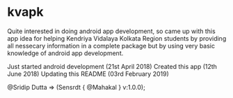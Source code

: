 # kvapk

Quite interested in doing android app development, so came up with this app idea for helping Kendriya Vidalaya Kolkata Region students
by providing all nessecary information in a complete package but by using very basic knowledge of android app development.

Just started android development (21st April 2018)
Created this app (12th June 2018)
Updating this README (03rd February 2019)


@Sridip Dutta => (Sensrdt { @Mahakal } v:1.0.0);
